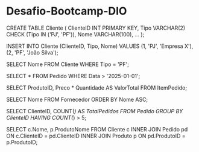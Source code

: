 # Desafio-Bootcamp-DIO

CREATE TABLE Cliente (
    ClienteID INT PRIMARY KEY,
    Tipo VARCHAR(2) CHECK (Tipo IN ('PJ', 'PF')),
    Nome VARCHAR(100),
    ...
);

INSERT INTO Cliente (ClienteID, Tipo, Nome) VALUES 
(1, 'PJ', 'Empresa X'),
(2, 'PF', 'João Silva');

SELECT Nome FROM Cliente WHERE Tipo = 'PF';

SELECT * FROM Pedido WHERE Data > '2025-01-01';

SELECT ProdutoID, Preco * Quantidade AS ValorTotal FROM ItemPedido;

SELECT Nome FROM Fornecedor ORDER BY Nome ASC;

SELECT ClienteID, COUNT(*) AS TotalPedidos
FROM Pedido
GROUP BY ClienteID
HAVING COUNT(*) > 5;

SELECT c.Nome, p.ProdutoNome 
FROM Cliente c
INNER JOIN Pedido pd ON c.ClienteID = pd.ClienteID
INNER JOIN Produto p ON pd.ProdutoID = p.ProdutoID;

